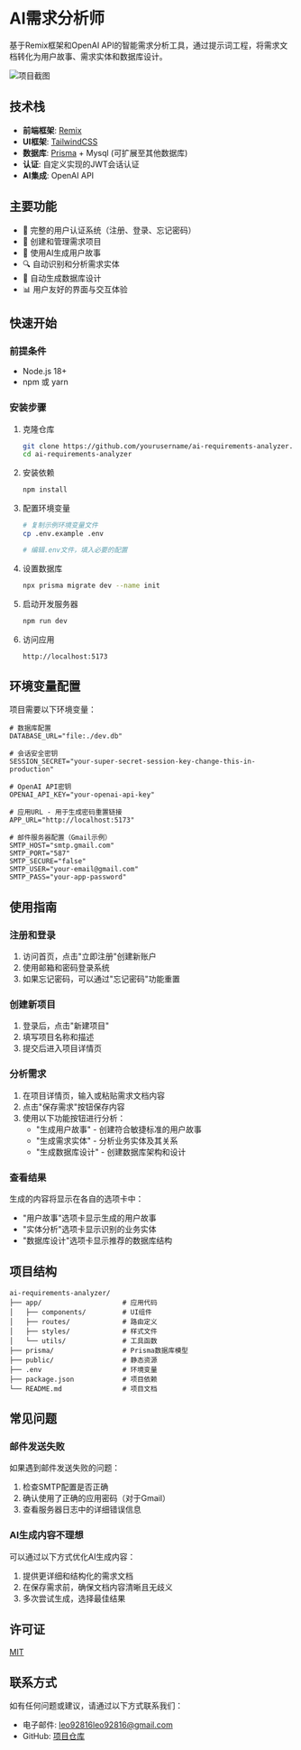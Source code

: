 # AI需求分析师

基于Remix框架和OpenAI API的智能需求分析工具，通过提示词工程，将需求文档转化为用户故事、需求实体和数据库设计。

![项目截图](https://pixhost.to/show/1562/586253223_main_page.jpg)

## 技术栈

- **前端框架**: [Remix](https://remix.run/)
- **UI框架**: [TailwindCSS](https://tailwindcss.com/)
- **数据库**: [Prisma](https://www.prisma.io/) + Mysql (可扩展至其他数据库)
- **认证**: 自定义实现的JWT会话认证
- **AI集成**: OpenAI API

## 主要功能

- 🔐 完整的用户认证系统（注册、登录、忘记密码）
- 📝 创建和管理需求项目
- 🤖 使用AI生成用户故事
- 🔍 自动识别和分析需求实体
- 💾 自动生成数据库设计
- 📊 用户友好的界面与交互体验

## 快速开始

### 前提条件

- Node.js 18+
- npm 或 yarn

### 安装步骤

1. 克隆仓库
   ```bash
   git clone https://github.com/yourusername/ai-requirements-analyzer.git
   cd ai-requirements-analyzer
   ```

2. 安装依赖
   ```bash
   npm install
   ```

3. 配置环境变量
   ```bash
   # 复制示例环境变量文件
   cp .env.example .env
   
   # 编辑.env文件，填入必要的配置
   ```

4. 设置数据库
   ```bash
   npx prisma migrate dev --name init
   ```

5. 启动开发服务器
   ```bash
   npm run dev
   ```

6. 访问应用
   ```
   http://localhost:5173
   ```

## 环境变量配置

项目需要以下环境变量：

```
# 数据库配置
DATABASE_URL="file:./dev.db"

# 会话安全密钥
SESSION_SECRET="your-super-secret-session-key-change-this-in-production"

# OpenAI API密钥
OPENAI_API_KEY="your-openai-api-key"

# 应用URL - 用于生成密码重置链接
APP_URL="http://localhost:5173"

# 邮件服务器配置（Gmail示例）
SMTP_HOST="smtp.gmail.com"
SMTP_PORT="587"
SMTP_SECURE="false"
SMTP_USER="your-email@gmail.com"
SMTP_PASS="your-app-password"
```

## 使用指南

### 注册和登录

1. 访问首页，点击"立即注册"创建新账户
2. 使用邮箱和密码登录系统
3. 如果忘记密码，可以通过"忘记密码"功能重置

### 创建新项目

1. 登录后，点击"新建项目"
2. 填写项目名称和描述
3. 提交后进入项目详情页

### 分析需求

1. 在项目详情页，输入或粘贴需求文档内容
2. 点击"保存需求"按钮保存内容
3. 使用以下功能按钮进行分析：
   - "生成用户故事" - 创建符合敏捷标准的用户故事
   - "生成需求实体" - 分析业务实体及其关系
   - "生成数据库设计" - 创建数据库架构和设计

### 查看结果

生成的内容将显示在各自的选项卡中：
- "用户故事"选项卡显示生成的用户故事
- "实体分析"选项卡显示识别的业务实体
- "数据库设计"选项卡显示推荐的数据库结构

## 项目结构

```
ai-requirements-analyzer/
├── app/                    # 应用代码
│   ├── components/         # UI组件
│   ├── routes/             # 路由定义
│   ├── styles/             # 样式文件
│   └── utils/              # 工具函数
├── prisma/                 # Prisma数据库模型
├── public/                 # 静态资源
├── .env                    # 环境变量
├── package.json            # 项目依赖
└── README.md               # 项目文档
```

## 常见问题

### 邮件发送失败

如果遇到邮件发送失败的问题：
1. 检查SMTP配置是否正确
2. 确认使用了正确的应用密码（对于Gmail）
3. 查看服务器日志中的详细错误信息

### AI生成内容不理想

可以通过以下方式优化AI生成内容：
1. 提供更详细和结构化的需求文档
2. 在保存需求前，确保文档内容清晰且无歧义
3. 多次尝试生成，选择最佳结果

## 许可证

[MIT](LICENSE)

## 联系方式

如有任何问题或建议，请通过以下方式联系我们：
- 电子邮件: leo92816leo92816@gmail.com
- GitHub: [项目仓库](https://github.com/MagicalLeo/Ai-Requirement-Analyzer)